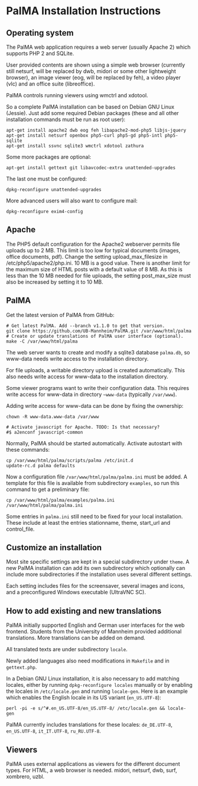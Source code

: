 PalMA Installation Instructions
===============================

Operating system
----------------

The PalMA web application requires a web server (usually Apache 2) which
supports PHP 2 and SQLite.

User provided contents are shown using a simple web browser (currently still
netsurf, will be replaced by dwb, midori or some other lightweight browser),
an image viewer (eog, will be replaced by feh),
a video player (vlc) and an office suite (libreoffice).

PalMA controls running viewers using wmctrl and xdotool.

So a complete PalMA installation can be based on Debian GNU Linux (Jessie).
Just add some required Debian packages (these and all other installation
commands must be run as root user):

    apt-get install apache2 dwb eog feh libapache2-mod-php5 libjs-jquery
    apt-get install netsurf openbox php5-curl php5-gd php5-intl php5-sqlite
    apt-get install ssvnc sqlite3 wmctrl xdotool zathura

Some more packages are optional:

    apt-get install gettext git libavcodec-extra unattended-upgrades

The last one must be configured:

    dpkg-reconfigure unattended-upgrades

More advanced users will also want to configure mail:

    dpkg-reconfigure exim4-config


Apache
------

The PHP5 default configuration for the Apache2 webserver permits file uploads
up to 2 MB. This limit is too low for typical documents (images,
office documents, pdf). Change the setting upload_max_filesize in
/etc/php5/apache2/php.ini. 10 MB is a good value. There is another limit
for the maximum size of HTML posts with a default value of 8 MB.
As this is less than the 10 MB needed for file uploads, the setting
post_max_size must also be increased by setting it to 10 MB.


PalMA
-----

Get the latest version of PalMA from GitHub:

    # Get latest PalMA. Add --branch v1.1.0 to get that version.
    git clone https://github.com/UB-Mannheim/PalMA.git /var/www/html/palma
    # Create or update translations of PalMA user interface (optional).
    make -C /var/www/html/palma

The web server wants to create and modify a sqlite3 database `palma.db`,
so www-data needs write access to the installation directory.

For file uploads, a writable directory upload is created automatically.
This also needs write access for www-data to the installation directory.

Some viewer programs want to write their configuration data. This requires
write access for www-data in directory `~www-data` (typically `/var/www`).

Adding write access for www-data can be done by fixing the ownership:

    chown -R www-data.www-data /var/www

    # Activate javascript for Apache. TODO: Is that necessary?
    #$ a2enconf javascript-common

Normally, PalMA should be started automatically. Activate autostart with
these commands:

    cp /var/www/html/palma/scripts/palma /etc/init.d
    update-rc.d palma defaults

Now a configuration file `/var/www/html/palma/palma.ini` must be added.
A template for this file is available from subdirectory `examples`, so run
this command to get a preliminary file:

    cp /var/www/html/palma/examples/palma.ini /var/www/html/palma/palma.ini

Some entries in `palma.ini` still need to be fixed for your local installation.
These include at least the entries stationname, theme, start_url and
control_file.


Customize an installation
-------------------------

Most site specific settings are kept in a special subdirectory under `theme`.
A new PalMA installation can add its own subdirectory which optionally can
include more subdirectories if the installation uses several different
settings.

Each setting includes files for the screensaver, several images and icons,
and a preconfigured Windows executable (UltraVNC SC).


How to add existing and new translations
----------------------------------------

PalMA initially supported English and German user interfaces for the web frontend.
Students from the University of Mannheim provided additional translations.
More translations can be added on demand.

All translated texts are under subdirectory `locale`.

Newly added languages also need modifications in `Makefile`
and in `gettext.php`.

In a Debian GNU Linux installation, it is also necessary to add matching
locales, either by running `dpkg-reconfigure locales` manually or by enabling
the locales in `/etc/locale.gen` and running `locale-gen`. Here is an
example which enables the English locale in its US variant (`en_US.UTF-8`):

    perl -pi -e s/^#.en_US.UTF-8/en_US.UTF-8/ /etc/locale.gen && locale-gen

PalMA currently includes translations for these locales:
`de_DE.UTF-8`, `en_US.UTF-8`, `it_IT.UTF-8`, `ru_RU.UTF-8`.


Viewers
-------

PalMA uses external applications as viewers for the different document types.
For HTML, a web browser is needed. midori, netsurf, dwb, surf, xombrero, uzbl.
